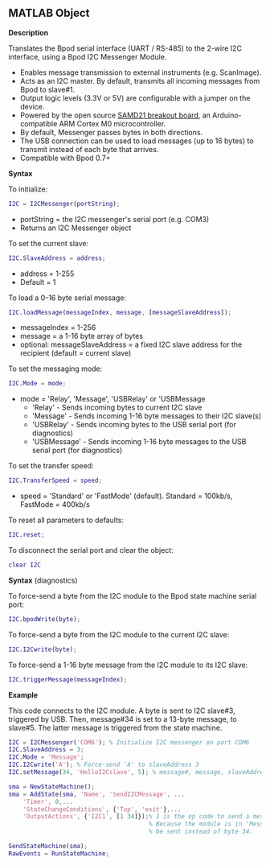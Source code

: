 ## MATLAB Object
**Description**

Translates the Bpod serial interface (UART / RS-485) to the 2-wire I2C interface, using a Bpod I2C Messenger Module. 

- Enables message transmission to external instruments (e.g. ScanImage).
- Acts as an I2C master. By default, transmits all incoming messages from Bpod to slave#1.
- Output logic levels (3.3V or 5V) are configurable with a jumper on the device.
- Powered by the open source [SAMD21 breakout board](https://www.google.com/url?q=https%3A%2F%2Fwww.sparkfun.com%2Fproducts%2F13664&sa=D&sntz=1&usg=AOvVaw0XeduDYUT1Y6LCsRG8inUF), an Arduino-compatible ARM Cortex M0 microcontroller.
- By default, Messenger passes bytes in both directions.
- The USB connection can be used to load messages (up to 16 bytes) to transmit instead of each byte that arrives.
- Compatible with Bpod 0.7+

**Syntax**

To initialize:
```matlab
I2C = I2CMessenger(portString); 
```

- portString = the I2C messenger's serial port (e.g. COM3)
- Returns an I2C Messenger object

To set the current slave:
```matlab
I2C.SlaveAddress = address;
```
- address = 1-255
- Default = 1

To load a 0-16 byte serial message:
```matlab
I2C.loadMessage(messageIndex, message, [messageSlaveAddress]);
```
- messageIndex = 1-256
- message = a 1-16 byte array of bytes
- optional: messageSlaveAddress = a fixed I2C slave address for the recipient (default = current slave)

To set the messaging mode:
```matlab
I2C.Mode = mode;
```
- mode = 'Relay', 'Message', 'USBRelay' or 'USBMessage
    - 'Relay' - Sends incoming bytes to current I2C slave
    - 'Message' - Sends incoming 1-16 byte messages to their I2C slave(s)
    - 'USBRelay' - Sends incoming bytes to the USB serial port (for diagnostics)
    - 'USBMessage' - Sends incoming 1-16 byte messages to the USB serial port (for diagnostics)

To set the transfer speed:
```matlab
I2C.TransferSpeed = speed;
```
- speed = 'Standard' or 'FastMode' (default). Standard = 100kb/s, FastMode = 400kb/s

To reset all parameters to defaults:
```matlab
I2C.reset;
```

To disconnect the serial port and clear the object:
```matlab
clear I2C
```

**Syntax** (diagnostics)

To force-send a byte from the I2C module to the Bpod state machine serial port:
```matlab
I2C.bpodWrite(byte);
```

To force-send a byte from the I2C module to the current I2C slave:
```matlab
I2C.I2Cwrite(byte);
```

To force-send a 1-16 byte message from the I2C module to its I2C slave:
```matlab
I2C.triggerMessage(messageIndex);
```

**Example**

This code connects to the I2C module. A byte is sent to I2C slave#3, triggered by USB. Then, message#34 is set to a 13-byte message, to slave#5. The latter message is triggered from the state machine.

```matlab
I2C = I2CMessenger('COM6'); % Initialize I2C messenger on port COM6
I2C.SlaveAddress = 3;
I2C.Mode = 'Message';
I2C.I2Cwrite('A'); % Force-send 'A' to slaveAddress 3
I2C.setMessage(34, 'HelloI2Cslave', 5); % message#, message, slaveAddress

sma = NewStateMachine();
sma = AddState(sma, 'Name', 'SendI2CMessage', ...
    'Timer', 0,...
    'StateChangeConditions', {'Tup', 'exit'},...
    'OutputActions', {'I2C1', [1 34]});% 1 is the op code to send a message. 
                                       % Because the module is in 'Message' mode, message#34 will
                                       % be sent instead of byte 34.

SendStateMachine(sma);
RawEvents = RunStateMachine;
```